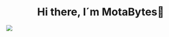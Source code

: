 <div align="center">
<h1 align="center">Hi there, I´m MotaBytes👋</h1>
</div>
<img src="https://i.imgur.com/ZADMxjH.png">

